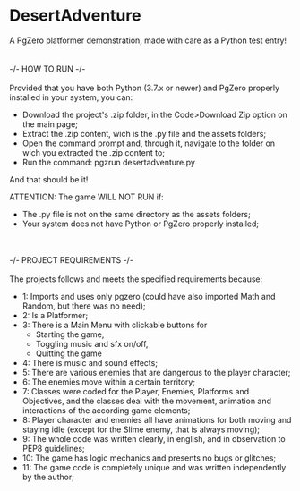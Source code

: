 # DesertAdventure
A PgZero platformer demonstration, made with care as a Python test entry!
<br><br><br>
-/- HOW TO RUN -/-
<br><br>
Provided that you have both Python (3.7.x or newer) and PgZero properly installed in your system, you can:
 * Download the project's .zip folder, in the Code>Download Zip option on the main page;
 * Extract the .zip content, wich is the .py file and the assets folders;
 * Open the command prompt and, through it, navigate to the folder on wich you extracted the .zip content to;
 * Run the command: pgzrun desertadventure.py
   
And that should be it!
   
ATTENTION: The game WILL NOT RUN if:
* The .py file is not on the same directory as the assets folders;
* Your system does not have Python or PgZero properly installed;

<br><br>
-/- PROJECT REQUIREMENTS -/-
<br><br>
The projects follows and meets the specified requirements because:
* 1: Imports and uses only pgzero (could have also imported Math and Random, but there was no need);
* 2: Is a Platformer;
* 3: There is a Main Menu with clickable buttons for
  * Starting the game,
  * Toggling music and sfx on/off,
  * Quitting the game
* 4: There is music and sound effects;
* 5: There are various enemies that are dangerous to the player character;
* 6: The enemies move within a certain territory;
* 7: Classes were coded for the Player, Enemies, Platforms and Objectives, and the classes deal with the movement, animation and interactions of the according game elements;
* 8: Player character and enemies all have animations for both moving and staying idle (except for the Slime enemy, that is always moving);
* 9: The whole code was written clearly, in english, and in observation to PEP8 guidelines;
* 10: The game has logic mechanics and presents no bugs or glitches;
* 11: The game code is completely unique and was written independently by the author;
